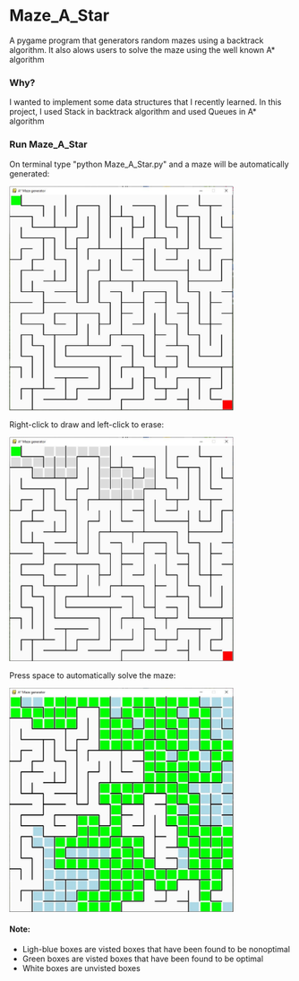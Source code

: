 # Maze_A_Star
A pygame program that generators random mazes using a backtrack algorithm. It also alows users to solve the maze using the well known A* algorithm

### Why?
I wanted to implement some data structures that I recently learned. In this project, I used Stack in backtrack algorithm and used Queues in A* algorithm

### Run Maze_A_Star
On terminal type "python Maze_A_Star.py" and a maze will be automatically generated:

<img src='preview%20images/image_1.JPG' height="400" width="400"/>

Right-click to draw and left-click to erase:

<img src='preview%20images/image_2.JPG' height="400" width="400"/>

Press space to automatically solve the maze:

<img src='preview%20images/image_3.JPG' height="400" width="400"/>


#### Note: 
- Ligh-blue boxes are visted boxes that have been found to be nonoptimal
- Green boxes are visted boxes that have been found to be optimal
- White boxes are unvisted boxes


